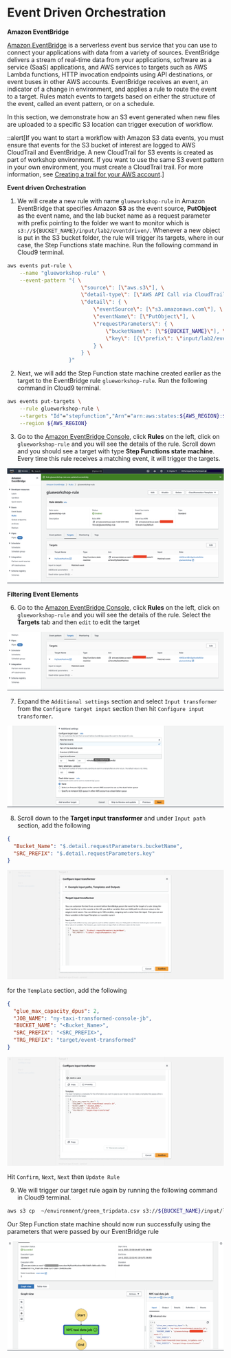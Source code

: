 # Event Driven Orchestration

**Amazon EventBridge**

[Amazon EventBridge](https://aws.amazon.com/eventbridge/) is a serverless event bus service that you can use to connect your applications with data from a variety of sources. EventBridge delivers a stream of real-time data from your applications, software as a service (SaaS) applications, and AWS services to targets such as AWS Lambda functions, HTTP invocation endpoints using API destinations, or event buses in other AWS accounts. EventBridge receives an event, an indicator of a change in environment, and applies a rule to route the event to a target. Rules match events to targets based on either the structure of the event, called an event pattern, or on a schedule.

In this section, we demonstrate how an S3 event generated when new files are uploaded to a specific S3 location can trigger execution of workflow. 

::alert[If you want to start a workflow with Amazon S3 data events, you must ensure that events for the S3 bucket of interest are logged to AWS CloudTrail and EventBridge. A new CloudTrail for S3 events is created as part of workshop environment. If you want to use the same S3 event pattern in your own environment, you must create a CloudTrail trail. For more information, see [Creating a trail for your AWS account](https://docs.aws.amazon.com/awscloudtrail/latest/userguide/cloudtrail-create-and-update-a-trail.html).]

**Event driven Orchestration**

1. We will create a new rule with name `glueworkshop-rule` in Amazon EventBridge that specifies Amazon **S3** as the event source, **PutObject** as the event name, and the lab bucket name as a request parameter with prefix pointing to the folder we want to monitor which is `s3://${BUCKET_NAME}/input/lab2/eventdriven/`. Whenever a new object is put in the S3 bucket folder, the rule will trigger its targets, where in our case, the Step Functions state machine. Run the following command in Cloud9 terminal.

```bash
aws events put-rule \
    --name "glueworkshop-rule" \
    --event-pattern "{ \
                        \"source\": [\"aws.s3\"], \
                        \"detail-type\": [\"AWS API Call via CloudTrail\"], \
                        \"detail\": { \
                            \"eventSource\": [\"s3.amazonaws.com\"], \
                            \"eventName\": [\"PutObject\"], \
                            \"requestParameters\": { \
                                \"bucketName\": [\"${BUCKET_NAME}\"], \
                                \"key\": [{\"prefix\": \"input/lab2/eventdriven/\"}]
                            } \
                        } \
                    }"
```


2. Next, we will add the Step Function state machine created earlier as the target to the EventBridge rule `glueworkshop-rule`. Run the following command in Cloud9 terminal.

```bash
aws events put-targets \
    --rule glueworkshop-rule \
    --targets "Id"="stepfunction","Arn"="arn:aws:states:${AWS_REGION}:${AWS_ACCOUNT_ID}:stateMachine:MyStateMachine","RoleArn"="arn:aws:iam::${AWS_ACCOUNT_ID}:role/AWSEventBridgeInvokeRole-glueworkshop" \
    --region ${AWS_REGION}
```
3. Go to the [Amazon EventBridge Console](https://us-east-2.console.aws.amazon.com/events/), click **Rules** on the left, click on `glueworkshop-rule` and you will see the details of the rule. Scroll down and you should see a target with type **Step Functions state machine**. Every time this rule receives a matching event, it will trigger the targets.

![Rule targets](/static/Glue%20Jobs/Lab%203/step-functions-screenshots/lab8-2-1.png)


<!-- 4. Next, we will copy a file to the S3 folder the event rule monitors and trigger an event to start the workflow. This will trigger an event through Event rule `glueworkshop-rule`, and in turn will trigger the target of the rule.

Run the following command in Cloud9 terminal.

```bash
 aws s3 cp  ~/environment/green_tripdata.csv s3://${BUCKET_NAME}/input/lab2/eventdriven/
```

:::alert{header="Warning" type="warning"}
Our Step Function state machine will fail following this s3 event. That is to be expected since we are forwarding the event payload as is from cloudtrail without filtering down the field our state machine is expecting.
:::

5. Go to [AWS Step Function console](https://console.aws.amazon.com/states/). In the navigation pane on the left, click **States Machine**, click `MyStateMachine` and you should see it is in **Failed** status.

![failed state machine](/static/Glue%20Jobs/Lab%203/step-functions-screenshots/lab8-1-8.png)

To Fix this, we will be filtering the s3 event in our EventBridge rule to only pass the expected state machine payload parameters. -->

**Filtering Event Elements**


6. Go to the [Amazon EventBridge Console](https://us-east-2.console.aws.amazon.com/events/), click **Rules** on the left, click on `glueworkshop-rule` and you will see the details of the rule. Select the **Targets** tab and then `edit` to edit the target

![failed state machine](/static/Glue%20Jobs/Lab%203/step-functions-screenshots/lab8-2-2.png)

7. Expand the `Additional settings` section and select `Input transformer` from the `Configure target input` section then hit `Configure input transformer`.

![failed state machine](/static/Glue%20Jobs/Lab%203/step-functions-screenshots/lab8-2-3.png)

8. Scroll down to the **Target input transformer** and under `Input path` section, add the following 
```JSON
{
  "Bucket_Name": "$.detail.requestParameters.bucketName",
  "SRC_PREFIX": "$.detail.requestParameters.key"
}
```
![Rule targets](/static/Glue%20Jobs/Lab%203/step-functions-screenshots/lab8-2-5.png)

for the `Template` section, add the following

```JSON
{
  "glue_max_capacity_dpus": 2,
  "JOB_NAME": "ny-taxi-transformed-console-jb",
  "BUCKET_NAME": "<Bucket_Name>",
  "SRC_PREFIX": "<SRC_PREFIX>",
  "TRG_PREFIX": "target/event-transformed"
}
```

![Rule targets](/static/Glue%20Jobs/Lab%203/step-functions-screenshots/lab8-2-6.png)

Hit `Confirm`, `Next`, `Next` then `Update Rule`


9. We will trigger our target rule again by running the following command in Cloud9 terminal.

```bash
aws s3 cp  ~/environment/green_tripdata.csv s3://${BUCKET_NAME}/input/lab2/eventdriven/
```

Our Step Function state machine should now run successfully using the parameters that were passed by our EventBridge rule


![failed state machine](/static/Glue%20Jobs/Lab%203/step-functions-screenshots/lab8-2-4.png)